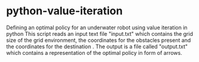 # python-value-iteration
Defining an optimal policy for an underwater robot using value iteration in python
This script reads an input text file "input.txt" which contains the grid size of the grid environment, the coordinates for the obstacles present
and the coordinates for the destination .
The output is a file called "output.txt" which contains a representation of the optimal policy in form of arrows.
